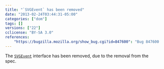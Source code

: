 ```yaml
---
title: "`SVGEvent` has been removed"
date: "2013-02-24T03:44:31-05:00"
categories: ["dom"]
tags: []
versions: ["22"]
cclicense: "BY-SA 3.0"
references:
    "https://bugzilla.mozilla.org/show_bug.cgi?id=847600": "Bug 847600 – Remove SVGEvent"
---
```

The [`SVGEvent`](https://developer.mozilla.org/en-US/docs/Web/API/SVGEvent) interface has been removed, due to the removal from the spec.
